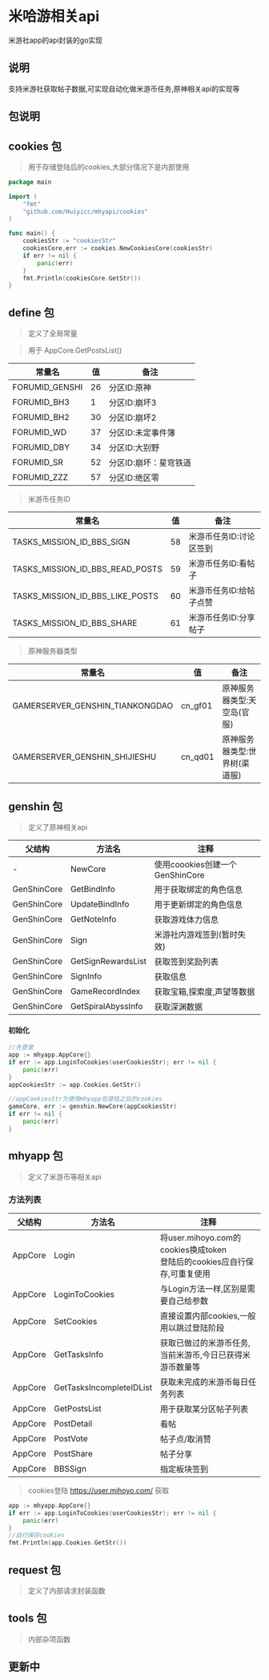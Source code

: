 # 米哈游相关api

米游社app的api封装的go实现

## 说明

支持米游社获取帖子数据,可实现自动化做米游币任务,原神相关api的实现等

## 包说明

## cookies 包

> 用于存储登陆后的cookies,大部分情况下是内部使用

```go
package main

import (
	"fmt"
	"github.com/Huiyicc/mhyapi/cookies"
)

func main() {
	cookiesStr := "cookiesStr"
	cookiesCore,err := cookies.NewCookiesCore(cookiesStr)
	if err != nil {
        panic(err)
	}
	fmt.Println(cookiesCore.GetStr())
}
```

## define 包

> 定义了全局常量


> 用于 AppCore.GetPostsList()

| 常量名            | 值   | 备注           |
|----------------|-----|--------------|
| FORUMID_GENSHI | 26  | 分区ID:原神      |
| FORUMID_BH3    | 1   | 分区ID:崩坏3     |
| FORUMID_BH2    | 30  | 分区ID:崩坏2     |
| FORUMID_WD     | 37  | 分区ID:未定事件簿   |
| FORUMID_DBY    | 34  | 分区ID:大别野     |
| FORUMID_SR     | 52  | 分区ID:崩坏：星穹铁道 |
| FORUMID_ZZZ    | 57  | 分区ID:绝区零     |

> 米游币任务ID

| 常量名                             | 值   | 备注            |
|---------------------------------|-----|---------------|
| TASKS_MISSION_ID_BBS_SIGN       | 58  | 米游币任务ID:讨论区签到 |
| TASKS_MISSION_ID_BBS_READ_POSTS | 59  | 米游币任务ID:看帖子   |
| TASKS_MISSION_ID_BBS_LIKE_POSTS | 60  | 米游币任务ID:给帖子点赞 |
| TASKS_MISSION_ID_BBS_SHARE      | 61  | 米游币任务ID:分享帖子  |

> 原神服务器类型

| 常量名                             | 值       | 备注               |
|---------------------------------|---------|------------------|
| GAMERSERVER_GENSHIN_TIANKONGDAO | cn_gf01 | 原神服务器类型:天空岛(官服)  |
| GAMERSERVER_GENSHIN_SHIJIESHU   | cn_qd01 | 原神服务器类型:世界树(渠道服) |

## genshin 包

> 定义了原神相关api


| 父结构         | 方法名                | 注释                        |
|-------------|--------------------|---------------------------|
| -           | NewCore            | 使用coookies创建一个GenShinCore |
| GenShinCore | GetBindInfo        | 用于获取绑定的角色信息               |
| GenShinCore | UpdateBindInfo     | 用于更新绑定的角色信息               |
| GenShinCore | GetNoteInfo        | 获取游戏体力信息                  |
| GenShinCore | Sign               | 米游社内游戏签到(暂时失效)            |
| GenShinCore | GetSignRewardsList | 获取签到奖励列表                  |
| GenShinCore | SignInfo           | 获取信息                      |
| GenShinCore | GameRecordIndex    | 获取宝箱,探索度,声望等数据            |
| GenShinCore | GetSpiralAbyssInfo | 获取深渊数据                    |


#### 初始化

```go
//先登录
app := mhyapp.AppCore{}
if err := app.LoginToCookies(userCookiesStr); err != nil {
    panic(err)
}
appCookiesStr := app.Cookies.GetStr()

//appCookiesStr为使用mhyapp包登陆之后的cookies
gameCore, err := genshin.NewCore(appCookiesStr)
if err != nil {
	panic(err)
}
```

## mhyapp 包

> 定义了米游币等相关api

### 方法列表


| 父结构     | 方法名                      | 注释                                                          |
|---------|--------------------------|-------------------------------------------------------------|
| AppCore | Login                    | 将user.mihoyo.com的cookies换成token<br />登陆后的cookies应自行保存,可重复使用 |
| AppCore | LoginToCookies           | 与Login方法一样,区别是需要自己给参数                                       |
| AppCore | SetCookies               | 直接设置内部cookies,一般用以跳过登陆阶段                                    |
| AppCore | GetTasksInfo             | 获取已做过的米游币任务,当前米游币,今日已获得米游币数量等                               |
| AppCore | GetTasksIncompleteIDList | 获取未完成的米游币每日任务列表                                             |
| AppCore | GetPostsList             | 用于获取某分区帖子列表                                                 |
| AppCore | PostDetail               | 看帖                                                          |
| AppCore | PostVote                 | 帖子点/取消赞                                                     |
| AppCore | PostShare                | 帖子分享                                                        |
| AppCore | BBSSign                  | 指定板块签到                                                      |

> cookies登陆 https://user.mihoyo.com/ 获取

```go
app := mhyapp.AppCore{}
if err := app.LoginToCookies(userCookiesStr); err != nil {
	panic(err)
}
//自行保存cookies
fmt.Println(app.Cookies.GetStr())
```

## request 包

> 定义了内部请求封装函数

## tools 包

> 内部杂项函数

## 更新中

